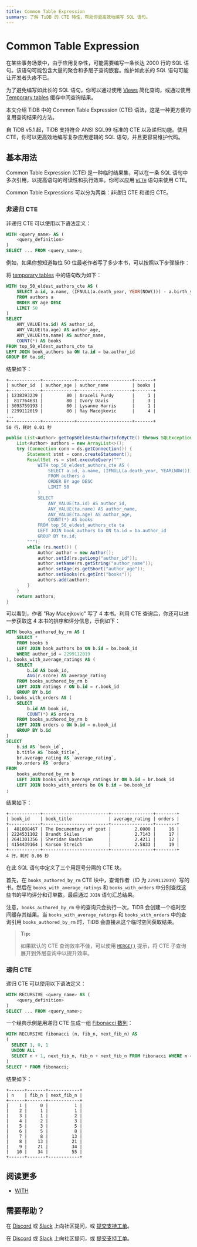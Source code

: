 ```yaml
---
title: Common Table Expression
summary: 了解 TiDB 的 CTE 特性，帮助你更高效地编写 SQL 语句。
---
```


# Common Table Expression

在某些事务场景中，由于应用复杂性，可能需要编写一条长达 2000 行的 SQL 语句。该语句可能包含大量的聚合和多层子查询嵌套。维护如此长的 SQL 语句可能让开发者头疼不已。

为了避免编写如此长的 SQL 语句，你可以通过使用 [Views](/develop/dev-guide-use-views.md) 简化查询，或通过使用 [Temporary tables](/develop/dev-guide-use-temporary-tables.md) 缓存中间查询结果。

本文介绍 TiDB 中的 Common Table Expression (CTE) 语法，这是一种更方便的复用查询结果的方法。

自 TiDB v5.1 起，TiDB 支持符合 ANSI SQL99 标准的 CTE 以及递归功能。使用 CTE，你可以更高效地编写复杂应用逻辑的 SQL 语句，并且更容易维护代码。

## 基本用法

Common Table Expression (CTE) 是一种临时结果集，可以在一条 SQL 语句中多次引用，以提高语句的可读性和执行效率。你可以应用 [`WITH`](/sql-statements/sql-statement-with.md) 语句来使用 CTE。

Common Table Expressions 可以分为两类：非递归 CTE 和递归 CTE。

### 非递归 CTE

非递归 CTE 可以使用以下语法定义：

```sql
WITH <query_name> AS (
    <query_definition>
)
SELECT ... FROM <query_name>;
```

例如，如果你想知道每位 50 位最老作者写了多少本书，可以按照以下步骤操作：

<SimpleTab groupId="language">
<div label="SQL" value="sql">

将 [temporary tables](/develop/dev-guide-use-temporary-tables.md) 中的语句改为如下：

```sql
WITH top_50_eldest_authors_cte AS (
    SELECT a.id, a.name, (IFNULL(a.death_year, YEAR(NOW())) - a.birth_year) AS age
    FROM authors a
    ORDER BY age DESC
    LIMIT 50
)
SELECT
    ANY_VALUE(ta.id) AS author_id,
    ANY_VALUE(ta.age) AS author_age,
    ANY_VALUE(ta.name) AS author_name,
    COUNT(*) AS books
FROM top_50_eldest_authors_cte ta
LEFT JOIN book_authors ba ON ta.id = ba.author_id
GROUP BY ta.id;
```

结果如下：

```
+------------+------------+---------------------+-------+
| author_id  | author_age | author_name         | books |
+------------+------------+---------------------+-------+
| 1238393239 |         80 | Araceli Purdy       |     1 |
|  817764631 |         80 | Ivory Davis         |     3 |
| 3093759193 |         80 | Lysanne Harris      |     1 |
| 2299112019 |         80 | Ray Macejkovic      |     4 |
...
+------------+------------+---------------------+-------+
50 行，耗时 0.01 秒
```

</div>
<div label="Java" value = "java">

```java
public List<Author> getTop50EldestAuthorInfoByCTE() throws SQLException {
    List<Author> authors = new ArrayList<>();
    try (Connection conn = ds.getConnection()) {
        Statement stmt = conn.createStatement();
        ResultSet rs = stmt.executeQuery("""
            WITH top_50_eldest_authors_cte AS (
                SELECT a.id, a.name, (IFNULL(a.death_year, YEAR(NOW())) - a.birth_year) AS age
                FROM authors a
                ORDER BY age DESC
                LIMIT 50
            )
            SELECT
                ANY_VALUE(ta.id) AS author_id,
                ANY_VALUE(ta.name) AS author_name,
                ANY_VALUE(ta.age) AS author_age,
                COUNT(*) AS books
            FROM top_50_eldest_authors_cte ta
            LEFT JOIN book_authors ba ON ta.id = ba.author_id
            GROUP BY ta.id;
        """);
        while (rs.next()) {
            Author author = new Author();
            author.setId(rs.getLong("author_id"));
            author.setName(rs.getString("author_name"));
            author.setAge(rs.getShort("author_age"));
            author.setBooks(rs.getInt("books"));
            authors.add(author);
        }
    }
    return authors;
}
```

</div>
</SimpleTab>

可以看到，作者 "Ray Macejkovic" 写了 4 本书。利用 CTE 查询后，你还可以进一步获取这 4 本书的排序和评分信息，示例如下：

```sql
WITH books_authored_by_rm AS (
    SELECT *
    FROM books b
    LEFT JOIN book_authors ba ON b.id = ba.book_id
    WHERE author_id = 2299112019
), books_with_average_ratings AS (
    SELECT
        b.id AS book_id,
        AVG(r.score) AS average_rating
    FROM books_authored_by_rm b
    LEFT JOIN ratings r ON b.id = r.book_id
    GROUP BY b.id
), books_with_orders AS (
    SELECT
        b.id AS book_id,
        COUNT(*) AS orders
    FROM books_authored_by_rm b
    LEFT JOIN orders o ON b.id = o.book_id
    GROUP BY b.id
)
SELECT
    b.id AS `book_id`,
    b.title AS `book_title`,
    br.average_rating AS `average_rating`,
    bo.orders AS `orders`
FROM
    books_authored_by_rm b
    LEFT JOIN books_with_average_ratings br ON b.id = br.book_id
    LEFT JOIN books_with_orders bo ON b.id = bo.book_id
;
```

结果如下：

```
+------------+-------------------------+----------------+--------+
| book_id    | book_title              | average_rating | orders |
+------------+-------------------------+----------------+--------+
|  481008467 | The Documentary of goat |         2.0000 |     16 |
| 2224531102 | Brandt Skiles           |         2.7143 |     17 |
| 2641301356 | Sheridan Bashirian      |         2.4211 |     12 |
| 4154439164 | Karson Streich          |         2.5833 |     19 |
+------------+-------------------------+----------------+--------+
4 行，耗时 0.06 秒
```

在此 SQL 语句中定义了三个用逗号分隔的 CTE 块。

首先，在 `books_authored_by_rm` CTE 块中，查询作者（ID 为 `2299112019`）写的书。然后在 `books_with_average_ratings` 和 `books_with_orders` 中分别查找这些书的平均评分和订单数。最后通过 `JOIN` 语句汇总结果。

注意，`books_authored_by_rm` 中的查询只会执行一次，TiDB 会创建一个临时空间缓存其结果。当 `books_with_average_ratings` 和 `books_with_orders` 中的查询引用 `books_authored_by_rm` 时，TiDB 会直接从这个临时空间获取结果。

> **Tip:**
>
> 如果默认的 CTE 查询效率不佳，可以使用 [`MERGE()`](/optimizer-hints.md#merge) 提示，将 CTE 子查询展开到外层查询中以提升效率。

### 递归 CTE

递归 CTE 可以使用以下语法定义：

```sql
WITH RECURSIVE <query_name> AS (
    <query_definition>
)
SELECT ... FROM <query_name>;
```

一个经典示例是用递归 CTE 生成一组 [Fibonacci 数列](https://en.wikipedia.org/wiki/Fibonacci_number)：

```sql
WITH RECURSIVE fibonacci (n, fib_n, next_fib_n) AS
(
  SELECT 1, 0, 1
  UNION ALL
  SELECT n + 1, next_fib_n, fib_n + next_fib_n FROM fibonacci WHERE n < 10
)
SELECT * FROM fibonacci;
```

结果如下：

```
+------+-------+------------+
| n    | fib_n | next_fib_n |
+------+-------+------------+
|    1 |     0 |          1 |
|    2 |     1 |          1 |
|    3 |     1 |          2 |
|    4 |     2 |          3 |
|    5 |     3 |          5 |
|    6 |     5 |          8 |
|    7 |     8 |         13 |
|    8 |    13 |         21 |
|    9 |    21 |         34 |
|   10 |    34 |         55 |
+------+-------+------------+
```

## 阅读更多

- [WITH](/sql-statements/sql-statement-with.md)

## 需要帮助？

<CustomContent platform="tidb">

在 [Discord](https://discord.gg/DQZ2dy3cuc?utm_source=doc) 或 [Slack](https://slack.tidb.io/invite?team=tidb-community&channel=everyone&ref=pingcap-docs) 上向社区提问，或 [提交支持工单](/support.md)。

</CustomContent>

<CustomContent platform="tidb-cloud">

在 [Discord](https://discord.gg/DQZ2dy3cuc?utm_source=doc) 或 [Slack](https://slack.tidb.io/invite?team=tidb-community&channel=everyone&ref=pingcap-docs) 上向社区提问，或 [提交支持工单](https://tidb.support.pingcap.com/)。

</CustomContent>